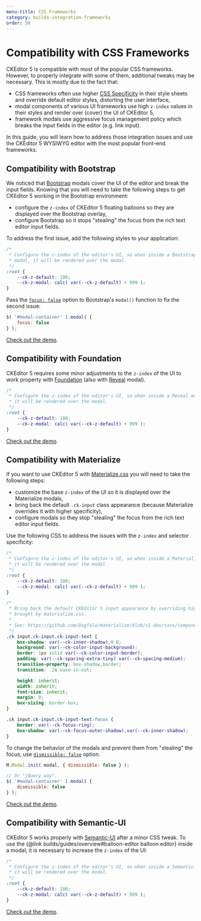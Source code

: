 ```yaml
---
menu-title: CSS Frameworks
category: builds-integration-frameworks
order: 50
---
```


# Compatibility with CSS Frameworks

CKEditor 5 is compatible with most of the popular CSS frameworks. However, to properly integrate with some of them, additional tweaks may be necessary. This is mostly due to the fact that:
* CSS frameworks often use higher [CSS Specificity](https://developer.mozilla.org/en-US/docs/Web/CSS/Specificity) in their style sheets and override default editor styles, distorting the user interface,
* modal components of various UI frameworks use high `z-index` values in their styles and render over (cover) the UI of CKEditor 5,
* framework modals use aggressive focus management policy which breaks the input fields in the editor (e.g. link input).

In this guide, you will learn how to address those integration issues and use the CKEditor 5 WYSIWYG editor with the most popular front–end frameworks.

## Compatibility with Bootstrap

We noticed that [Bootstrap](https://getbootstrap.com) modals cover the UI of the editor and break the input fields. Knowing that you will need to take the following steps to get CKEditor 5 working in the Bootstrap environment:

* configure the `z-index` of CKEditor 5 floating balloons so they are displayed over the Bootstrap overlay,
* configure Bootstrap so it stops "stealing" the focus from the rich text editor input fields.

To address the first issue, add the following styles to your application:

```css
/*
 * Configure the z-index of the editor's UI, so when inside a Bootstrap
 * modal, it will be rendered over the modal.
 */
:root {
	--ck-z-default: 100;
	--ck-z-modal: calc( var(--ck-z-default) + 999 );
}
```

Pass the [`focus: false`](https://getbootstrap.com/docs/4.1/components/modal/#options) option to Bootstrap's `modal()` function to fix the second issue:

```js
$( '#modal-container' ).modal( {
	focus: false
} );
```

[Check out the demo](https://codepen.io/ckeditor/pen/vzvgOe).

## Compatibility with Foundation

CKEditor 5 requires some minor adjustments to the `z-index` of the UI to work property with [Foundation](https://foundation.zurb.com/sites.html) (also with [Reveal](https://foundation.zurb.com/sites/docs/reveal.html) modal).

```css
/*
 * Configure the z-index of the editor's UI, so when inside a Reveal modal,
 * it will be rendered over the modal.
 */
:root {
	--ck-z-default: 100;
	--ck-z-modal: calc( var(--ck-z-default) + 999 );
}
```

[Check out the demo](https://codepen.io/ckeditor/pen/VqXYQq).

## Compatibility with Materialize

If you want to use CKEditor 5 with [Materialize.css](https://materializecss.com/) you will need to take the following steps:

* customize the base `z-index` of the UI so it is displayed over the Materialize modals,
* bring back the default `.ck-input` class appearance (because Materialize overrides it with higher specificity),
* configure modals so they stop "stealing" the focus from the rich text editor input fields.

Use the following CSS to address the issues with the `z-index` and selector specificity:

```css
/*
 * Configure the z-index of the editor's UI, so when inside a Materialize modal,
 * it will be rendered over the modal.
 */
:root {
	--ck-z-default: 100;
	--ck-z-modal: calc( var(--ck-z-default) + 999 );
}

/*
 * Bring back the default CKEditor 5 input appearance by overriding high–specificity styles
 * brought by materialize.css.
 *
 * See: https://github.com/Dogfalo/materialize/blob/v1-dev/sass/components/forms/_input-fields.scss#L10-L40
 */
.ck input.ck-input.ck-input-text {
	box-shadow: var(--ck-inner-shadow),0 0;
	background: var(--ck-color-input-background);
	border: 1px solid var(--ck-color-input-border);
	padding: var(--ck-spacing-extra-tiny) var(--ck-spacing-medium);
	transition-property: box-shadow,border;
	transition: .2s ease-in-out;

	height: inherit;
	width: inherit;
	font-size: inherit;
	margin: 0;
	box-sizing: border-box;
}

.ck input.ck-input.ck-input-text:focus {
	border: var(--ck-focus-ring);
	box-shadow: var(--ck-focus-outer-shadow),var(--ck-inner-shadow);
}
```

To change the behavior of the modals and prevent them from "stealing" the focus, use [`dismissible: false`](https://materializecss.com/modals.html#options) option.

```js
M.Modal.init( modal, { dismissible: false } );

// Or "jQuery way".
$( '#modal-container' ).modal( {
	dismissible: false
} );
```

[Check out the demo](https://codepen.io/ckeditor/pen/gZebwy).

## Compatibility with Semantic-UI

CKEditor 5 works properly with [Semantic-UI](https://semantic-ui.com/) after a minor CSS tweak. To use the {@link builds/guides/overview#balloon-editor balloon editor} inside a modal, it is necessary to increase the `z-index` of the UI:

```css
/*
 * Configure the z-index of the editor's UI, so when inside a Semantic-UI modal,
 * it will be rendered over the modal.
 */
:root {
	--ck-z-default: 100;
	--ck-z-modal: calc( var(--ck-z-default) + 999 );
}
```

[Check out the demo](https://codepen.io/ckeditor/pen/OrZBpV).
